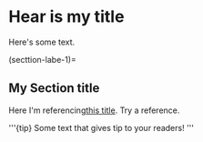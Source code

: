 # Hear is my title

Here's some text.

(secttion-labe-1)=
## My Section title

Here I'm referencing[this title](section-lable-1). Try a reference[](section-lable-1).


'''{tip}
Some text that gives tip to your readers!
'''


